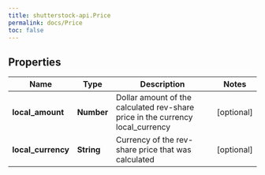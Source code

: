 ```yaml
---
title: shutterstock-api.Price
permalink: docs/Price
toc: false
---
```


## Properties

Name | Type | Description | Notes
------------ | ------------- | ------------- | -------------
**local_amount** | **Number** | Dollar amount of the calculated rev-share price in the currency local_currency | [optional] 
**local_currency** | **String** | Currency of the rev-share price that was calculated | [optional] 


